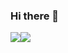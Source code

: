### Hi there 👋
<img align="center" src="https://github-readme-stats.vercel.app/api/top-langs/?username=Halvosaurus34&theme=radical" /><img align="center" src="https://github-readme-stats.vercel.app/api/?username=Halvosaurus34&theme=radical" />
<!--
**Halvosaurus34/Halvosaurus34** is a ✨ _special_ ✨ repository because its `README.md` (this file) appears on your GitHub profile.

Here are some ideas to get you started:

- 🔭 I’m currently working on ...
- 🌱 I’m currently learning ...
- 👯 I’m looking to collaborate on ...
- 🤔 I’m looking for help with ...
- 💬 Ask me about ...
- 📫 How to reach me: ...
- 😄 Pronouns: ...
- ⚡ Fun fact: ...
-->
